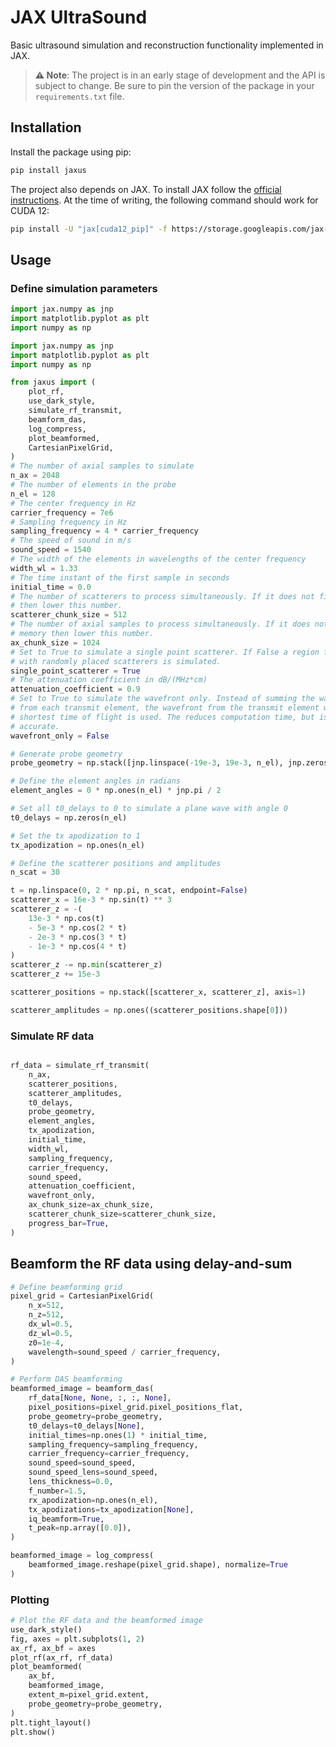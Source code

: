# JAX UltraSound
Basic ultrasound simulation and reconstruction functionality implemented in JAX.

> **⚠️ Note**: The project is in an early stage of development and the API is subject to change. Be sure to pin the version of the package in your `requirements.txt` file.

## Installation
Install the package using pip:
```bash
pip install jaxus
```

The project also depends on JAX. To install JAX follow the [official instructions](https://jax.readthedocs.io/en/latest/installation.html). At the time of writing, the following command should work for CUDA 12:
```bash
pip install -U "jax[cuda12_pip]" -f https://storage.googleapis.com/jax-releases/jax_cuda_releases.html
```


## Usage
### Define simulation parameters
```python
import jax.numpy as jnp
import matplotlib.pyplot as plt
import numpy as np

import jax.numpy as jnp
import matplotlib.pyplot as plt
import numpy as np

from jaxus import (
    plot_rf,
    use_dark_style,
    simulate_rf_transmit,
    beamform_das,
    log_compress,
    plot_beamformed,
    CartesianPixelGrid,
)
# The number of axial samples to simulate
n_ax = 2048
# The number of elements in the probe
n_el = 128
# The center frequency in Hz
carrier_frequency = 7e6
# Sampling frequency in Hz
sampling_frequency = 4 * carrier_frequency
# The speed of sound in m/s
sound_speed = 1540
# The width of the elements in wavelengths of the center frequency
width_wl = 1.33
# The time instant of the first sample in seconds
initial_time = 0.0
# The number of scatterers to process simultaneously. If it does not fit in memory
# then lower this number.
scatterer_chunk_size = 512
# The number of axial samples to process simultaneously. If it does not fit in
# memory then lower this number.
ax_chunk_size = 1024
# Set to True to simulate a single point scatterer. If False a region filled
# with randomly placed scatterers is simulated.
single_point_scatterer = True
# The attenuation coefficient in dB/(MHz*cm)
attenuation_coefficient = 0.9
# Set to True to simulate the wavefront only. Instead of summing the wavefronts
# from each transmit element, the wavefront from the transmit element with the
# shortest time of flight is used. The reduces computation time, but is less
# accurate.
wavefront_only = False

# Generate probe geometry
probe_geometry = np.stack([jnp.linspace(-19e-3, 19e-3, n_el), jnp.zeros(n_el)], axis=1)

# Define the element angles in radians
element_angles = 0 * np.ones(n_el) * jnp.pi / 2

# Set all t0_delays to 0 to simulate a plane wave with angle 0
t0_delays = np.zeros(n_el)

# Set the tx apodization to 1
tx_apodization = np.ones(n_el)

# Define the scatterer positions and amplitudes
n_scat = 30

t = np.linspace(0, 2 * np.pi, n_scat, endpoint=False)
scatterer_x = 16e-3 * np.sin(t) ** 3
scatterer_z = -(
    13e-3 * np.cos(t)
    - 5e-3 * np.cos(2 * t)
    - 2e-3 * np.cos(3 * t)
    - 1e-3 * np.cos(4 * t)
)
scatterer_z -= np.min(scatterer_z)
scatterer_z += 15e-3

scatterer_positions = np.stack([scatterer_x, scatterer_z], axis=1)

scatterer_amplitudes = np.ones((scatterer_positions.shape[0]))

```
### Simulate RF data
```python

rf_data = simulate_rf_transmit(
    n_ax,
    scatterer_positions,
    scatterer_amplitudes,
    t0_delays,
    probe_geometry,
    element_angles,
    tx_apodization,
    initial_time,
    width_wl,
    sampling_frequency,
    carrier_frequency,
    sound_speed,
    attenuation_coefficient,
    wavefront_only,
    ax_chunk_size=ax_chunk_size,
    scatterer_chunk_size=scatterer_chunk_size,
    progress_bar=True,
)

```
## Beamform the RF data using delay-and-sum
```python
# Define beamforming grid
pixel_grid = CartesianPixelGrid(
    n_x=512,
    n_z=512,
    dx_wl=0.5,
    dz_wl=0.5,
    z0=1e-4,
    wavelength=sound_speed / carrier_frequency,
)

# Perform DAS beamforming
beamformed_image = beamform_das(
    rf_data[None, None, :, :, None],
    pixel_positions=pixel_grid.pixel_positions_flat,
    probe_geometry=probe_geometry,
    t0_delays=t0_delays[None],
    initial_times=np.ones(1) * initial_time,
    sampling_frequency=sampling_frequency,
    carrier_frequency=carrier_frequency,
    sound_speed=sound_speed,
    sound_speed_lens=sound_speed,
    lens_thickness=0.0,
    f_number=1.5,
    rx_apodization=np.ones(n_el),
    tx_apodizations=tx_apodization[None],
    iq_beamform=True,
    t_peak=np.array([0.0]),
)

beamformed_image = log_compress(
    beamformed_image.reshape(pixel_grid.shape), normalize=True
)

```
### Plotting
```python
# Plot the RF data and the beamformed image
use_dark_style()
fig, axes = plt.subplots(1, 2)
ax_rf, ax_bf = axes
plot_rf(ax_rf, rf_data)
plot_beamformed(
    ax_bf,
    beamformed_image,
    extent_m=pixel_grid.extent,
    probe_geometry=probe_geometry,
)
plt.tight_layout()
plt.show()
```
